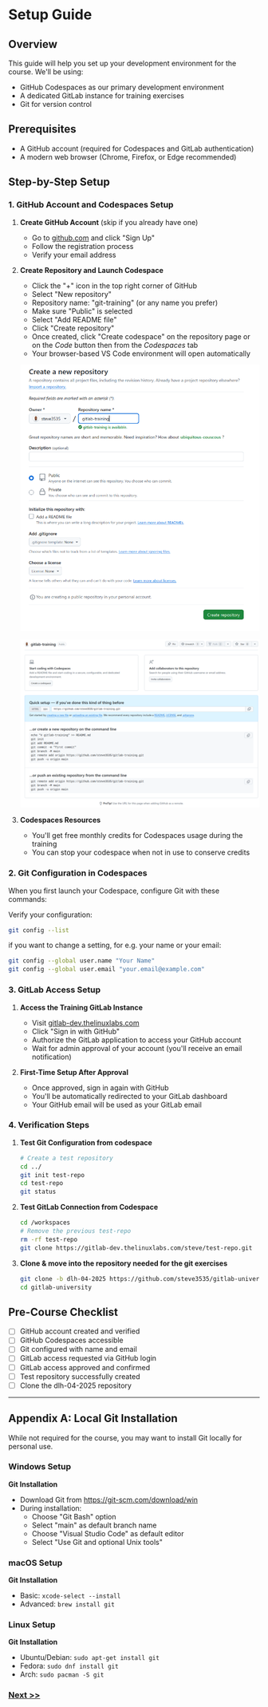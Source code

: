 # Setup Guide

## Overview
This guide will help you set up your development environment for the course. We'll be using:
- GitHub Codespaces as our primary development environment
- A dedicated GitLab instance for training exercises
- Git for version control

## Prerequisites
- A GitHub account (required for Codespaces and GitLab authentication)
- A modern web browser (Chrome, Firefox, or Edge recommended)

## Step-by-Step Setup

### 1. GitHub Account and Codespaces Setup
1. **Create GitHub Account** (skip if you already have one)
   - Go to [github.com](https://github.com) and click "Sign Up"
   - Follow the registration process
   - Verify your email address

2. **Create Repository and Launch Codespace**
   - Click the "+" icon in the top right corner of GitHub
   - Select "New repository"
   - Repository name: "git-training" (or any name you prefer)
   - Make sure "Public" is selected
   - Select "Add README file" 
   - Click "Create repository"
   - Once created, click "Create codespace" on the repository page or on the *Code* button then from the *Codespaces* tab
   - Your browser-based VS Code environment will open automatically

   ![createrepocdsp](./images/create-repo-and-codespace-1.png)  

   ![createrepocdsp](./images/create-repo-and-codespace-2.png)

3. **Codespaces Resources**
   - You'll get free monthly credits for Codespaces usage during the training
   - You can stop your codespace when not in use to conserve credits

### 2. Git Configuration in Codespaces
When you first launch your Codespace, configure Git with these commands:

Verify your configuration:
```bash
git config --list
```
if you want to change a setting, for e.g. your name or your email:  

```bash
git config --global user.name "Your Name"
git config --global user.email "your.email@example.com"
```

### 3. GitLab Access Setup

1. **Access the Training GitLab Instance**
   - Visit [gitlab-dev.thelinuxlabs.com](https://gitlab-dev.thelinuxlabs.com)
   - Click "Sign in with GitHub"
   - Authorize the GitLab application to access your GitHub account
   - Wait for admin approval of your account (you'll receive an email notification)

2. **First-Time Setup After Approval**
   - Once approved, sign in again with GitHub
   - You'll be automatically redirected to your GitLab dashboard
   - Your GitHub email will be used as your GitLab email
   
### 4. Verification Steps

1. **Test Git Configuration from codespace**
   ```bash
   # Create a test repository
   cd ../
   git init test-repo
   cd test-repo
   git status
   ```

2. **Test GitLab Connection from Codespace**
   ```bash
   cd /workspaces
   # Remove the previous test-repo 
   rm -rf test-repo
   git clone https://gitlab-dev.thelinuxlabs.com/steve/test-repo.git
   ```
3. **Clone & move into the repository needed for the git exercises**
   ```bash
   git clone -b dlh-04-2025 https://github.com/steve3535/gitlab-university
   cd gitlab-university
   ```

## Pre-Course Checklist
- [ ] GitHub account created and verified
- [ ] GitHub Codespaces accessible
- [ ] Git configured with name and email
- [ ] GitLab access requested via GitHub login
- [ ] GitLab access approved and confirmed
- [ ] Test repository successfully created
- [ ] Clone the dlh-04-2025 repository

---

## Appendix A: Local Git Installation

While not required for the course, you may want to install Git locally for personal use.

### Windows Setup
**Git Installation**
- Download Git from https://git-scm.com/download/win
- During installation:
  - Choose "Git Bash" option
  - Select "main" as default branch name
  - Choose "Visual Studio Code" as default editor
  - Select "Use Git and optional Unix tools"

### macOS Setup
**Git Installation**
- Basic: `xcode-select --install`
- Advanced: `brew install git`

### Linux Setup
**Git Installation**
- Ubuntu/Debian: `sudo apt-get install git`
- Fedora: `sudo dnf install git`
- Arch: `sudo pacman -S git`

### [Next >>](1-basic-commits.md)

